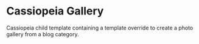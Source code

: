 # Cassiopeia Gallery
Cassiopeia child template containing a template override to create a photo gallery from a blog category.